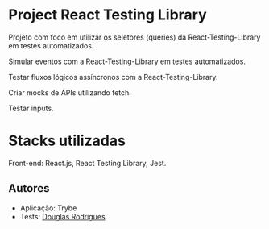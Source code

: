 
# Project React Testing Library

Projeto com foco em utilizar os seletores (queries) da React-Testing-Library em testes automatizados.

Simular eventos com a React-Testing-Library em testes automatizados.

Testar fluxos lógicos assíncronos com a React-Testing-Library.

Criar mocks de APIs utilizando fetch.

Testar inputs.



# Stacks utilizadas

Front-end: React.js, React Testing Library, Jest.


## Autores
- Aplicação: Trybe
- Tests: [Douglas Rodrigues](https://www.github.com/Douglas-S-Rodrigues)
